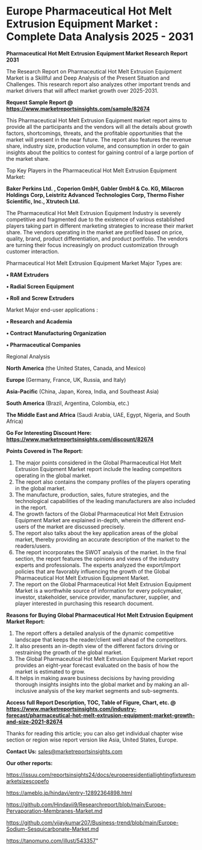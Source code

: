 # Europe Pharmaceutical Hot Melt Extrusion Equipment Market : Complete Data Analysis 2025 - 2031

<strong>Pharmaceutical Hot Melt Extrusion Equipment Market Research Report 2031</strong>

The Research Report on Pharmaceutical Hot Melt Extrusion Equipment Market is a Skillful and Deep Analysis of the Present Situation and Challenges. This research report also analyzes other important trends and market drivers that will affect market growth over 2025-2031.

<strong>Request Sample Report @ <a href=https://www.marketreportsinsights.com/sample/82674>https://www.marketreportsinsights.com/sample/82674</a></strong>

This Pharmaceutical Hot Melt Extrusion Equipment market report aims to provide all the participants and the vendors will all the details about growth factors, shortcomings, threats, and the profitable opportunities that the market will present in the near future. The report also features the revenue share, industry size, production volume, and consumption in order to gain insights about the politics to contest for gaining control of a large portion of the market share.

Top Key Players in the Pharmaceutical Hot Melt Extrusion Equipment Market:

<strong>Baker Perkins Ltd. , Coperion GmbH, Gabler GmbH & Co. KG, Milacron Holdings Corp, Leistritz Advanced Technologies Corp, Thermo Fisher Scientific, Inc., Xtrutech Ltd.</strong>

The Pharmaceutical Hot Melt Extrusion Equipment Industry is severely competitive and fragmented due to the existence of various established players taking part in different marketing strategies to increase their market share. The vendors operating in the market are profiled based on price, quality, brand, product differentiation, and product portfolio. The vendors are turning their focus increasingly on product customization through customer interaction.

Pharmaceutical Hot Melt Extrusion Equipment Market Major Types are:

<strong>• RAM Extruders

• Radial Screen Equipment

• Roll and Screw Extruders</strong>

Market Major end-user applications :

<strong>• Research and Academia

• Contract Manufacturing Organization

• Pharmaceutical Companies</strong>

Regional Analysis

</u><strong><b>North America</b></strong> (the United States, Canada, and Mexico)

<strong><b>Europe </b></strong>(Germany, France, UK, Russia, and Italy)

<strong><b>Asia-Pacific</b></strong> (China, Japan, Korea, India, and Southeast Asia)

<strong><b>South America</b></strong> (Brazil, Argentina, Colombia, etc.)

<strong><b>The Middle East and Africa</b></strong> (Saudi Arabia, UAE, Egypt, Nigeria, and South Africa)

<strong>Go For Interesting Discount Here: <a href=https://www.marketreportsinsights.com/discount/82674>https://www.marketreportsinsights.com/discount/82674</a></strong>

<strong>Points Covered in The Report:</strong>
<ol>
  <li>The major points considered in the Global Pharmaceutical Hot Melt Extrusion Equipment Market report include the leading competitors operating in the global market.</li>
  <li>The report also contains the company profiles of the players operating in the global market.</li>
  <li>The manufacture, production, sales, future strategies, and the technological capabilities of the leading manufacturers are also included in the report.</li>
  <li>The growth factors of the Global Pharmaceutical Hot Melt Extrusion Equipment Market are explained in-depth, wherein the different end-users of the market are discussed precisely.</li>
  <li>The report also talks about the key application areas of the global market, thereby providing an accurate description of the market to the readers/users.</li>
  <li>The report incorporates the SWOT analysis of the market. In the final section, the report features the opinions and views of the industry experts and professionals. The experts analyzed the export/import policies that are favorably influencing the growth of the Global Pharmaceutical Hot Melt Extrusion Equipment Market.</li>
  <li>The report on the Global Pharmaceutical Hot Melt Extrusion Equipment Market is a worthwhile source of information for every policymaker, investor, stakeholder, service provider, manufacturer, supplier, and player interested in purchasing this research document.</li>
</ol>
<strong>Reasons for Buying Global Pharmaceutical Hot Melt Extrusion Equipment Market Report:</strong>

<ol>
  <li>The report offers a detailed analysis of the dynamic competitive landscape that keeps the reader/client well ahead of the competitors.</li>
  <li>It also presents an in-depth view of the different factors driving or restraining the growth of the global market.</li>
  <li>The Global Pharmaceutical Hot Melt Extrusion Equipment Market report provides an eight-year forecast evaluated on the basis of how the market is estimated to grow.</li>
  <li>It helps in making aware business decisions by having providing thorough insights insights into the global market and by making an all-inclusive analysis of the key market segments and sub-segments.</li>
</ol>
<strong>Access full Report Description, TOC, Table of Figure, Chart, etc. @ <a href=https://www.marketreportsinsights.com/industry-forecast/pharmaceutical-hot-melt-extrusion-equipment-market-growth-and-size-2021-82674>https://www.marketreportsinsights.com/industry-forecast/pharmaceutical-hot-melt-extrusion-equipment-market-growth-and-size-2021-82674</a></strong>


Thanks for reading this article; you can also get individual chapter wise section or region wise report version like Asia, United States, Europe.

<strong>Contact Us:</strong>
sales@marketreportsinsights.com

<strong>Our other reports:</strong>

<a href=https://issuu.com/reportsinsights24/docs/europeresidentiallightingfixturesmarketsizescopefo>https://issuu.com/reportsinsights24/docs/europeresidentiallightingfixturesmarketsizescopefo</a>

<a href=https://ameblo.jp/hindavi/entry-12892364898.html>https://ameblo.jp/hindavi/entry-12892364898.html</a>

<a href=https://github.com/Hindavii9/Researchreport/blob/main/Europe-Pervaporation-Membranes-Market.md>https://github.com/Hindavii9/Researchreport/blob/main/Europe-Pervaporation-Membranes-Market.md</a>

<a href=https://github.com/vijaykumar207/Business-trend/blob/main/Europe-Sodium-Sesquicarbonate-Market.md>https://github.com/vijaykumar207/Business-trend/blob/main/Europe-Sodium-Sesquicarbonate-Market.md</a>

<a href=https://tanomuno.com/illust/543357>https://tanomuno.com/illust/543357</a>"
